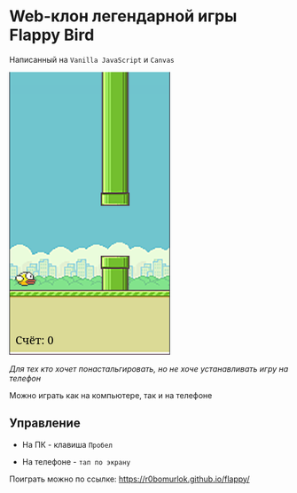 # Web-клон легендарной игры Flappy Bird

Написанный на `Vanilla JavaScript` и `Canvas`

![screen](screen.png)

*Для тех кто хочет понастальгировать, но не хоче устанавливать игру на телефон*

Можно играть как на компьютере, так и на телефоне

## Управление
- На ПК - клавиша `Пробел`

- На телефоне - `тап по экрану`

Поиграть можно по ссылке: https://r0bomurlok.github.io/flappy/